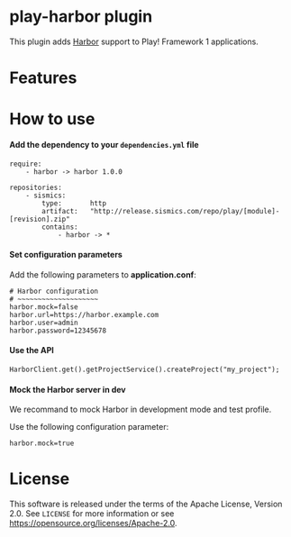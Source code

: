 # play-harbor plugin

This plugin adds [Harbor](https://goharbor.io/) support to Play! Framework 1 applications.

# Features

# How to use

####  Add the dependency to your `dependencies.yml` file

```
require:
    - harbor -> harbor 1.0.0

repositories:
    - sismics:
        type:       http
        artifact:   "http://release.sismics.com/repo/play/[module]-[revision].zip"
        contains:
            - harbor -> *

```
####  Set configuration parameters

Add the following parameters to **application.conf**:

```
# Harbor configuration
# ~~~~~~~~~~~~~~~~~~~~
harbor.mock=false
harbor.url=https://harbor.example.com
harbor.user=admin
harbor.password=12345678
```
####  Use the API

```
HarborClient.get().getProjectService().createProject("my_project");
```

####  Mock the Harbor server in dev

We recommand to mock Harbor in development mode and test profile.

Use the following configuration parameter:

```
harbor.mock=true
```

# License

This software is released under the terms of the Apache License, Version 2.0. See `LICENSE` for more
information or see <https://opensource.org/licenses/Apache-2.0>.
